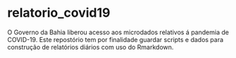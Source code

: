 # relatorio_covid19
O Governo da Bahia liberou acesso aos microdados relativos á pandemia de COVID-19.
Este repostório tem por finalidade guardar scripts e dados para construção de relatórios diários com uso do Rmarkdown.
